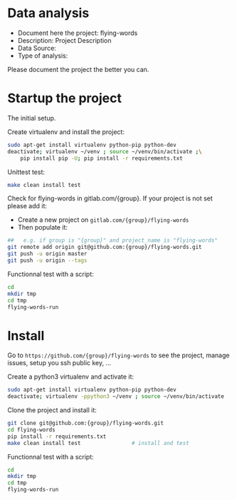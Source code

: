 # Data analysis
- Document here the project: flying-words
- Description: Project Description
- Data Source:
- Type of analysis:

Please document the project the better you can.

# Startup the project

The initial setup.

Create virtualenv and install the project:
```bash
sudo apt-get install virtualenv python-pip python-dev
deactivate; virtualenv ~/venv ; source ~/venv/bin/activate ;\
    pip install pip -U; pip install -r requirements.txt
```

Unittest test:
```bash
make clean install test
```

Check for flying-words in gitlab.com/{group}.
If your project is not set please add it:

- Create a new project on `gitlab.com/{group}/flying-words`
- Then populate it:

```bash
##   e.g. if group is "{group}" and project_name is "flying-words"
git remote add origin git@github.com:{group}/flying-words.git
git push -u origin master
git push -u origin --tags
```

Functionnal test with a script:

```bash
cd
mkdir tmp
cd tmp
flying-words-run
```

# Install

Go to `https://github.com/{group}/flying-words` to see the project, manage issues,
setup you ssh public key, ...

Create a python3 virtualenv and activate it:

```bash
sudo apt-get install virtualenv python-pip python-dev
deactivate; virtualenv -ppython3 ~/venv ; source ~/venv/bin/activate
```

Clone the project and install it:

```bash
git clone git@github.com:{group}/flying-words.git
cd flying-words
pip install -r requirements.txt
make clean install test                # install and test
```
Functionnal test with a script:

```bash
cd
mkdir tmp
cd tmp
flying-words-run
```
